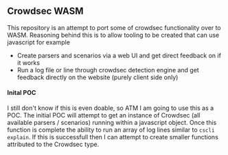 ## Crowdsec WASM

This repository is an attempt to port some of crowdsec functionality over to WASM. Reasoning behind this is to allow tooling to be created that can use javascript for example

- Create parsers and scenarios via a web UI and get direct feedback on if it works
- Run a log file or line through crowdsec detection engine and get feedback directly on the website (purely client side only)

#### Inital POC

I still don't know if this is even doable, so ATM I am going to use this as a POC. The initial POC will attempt to get an instance of Crowdsec (all available parsers / scenarios) running within a javascript object. Once this function is complete the ability to run an array of log lines similar to `cscli explain`. If this is successfull then I can attempt to create smaller functions attributed to the Crowdsec type.
